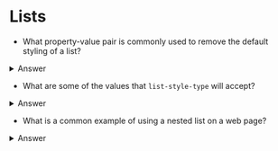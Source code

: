 # Lists

* What property-value pair is commonly used to remove the default styling of a list?
<details>
  <summary>Answer</summary>

	`list-style: none;`
</details>

* What are some of the values that `list-style-type` will accept?
<details>
  <summary>Answer</summary>
	
	`list-style-type` will accept `disc`, `circle`, `square`, `decimal`, `decimal-leading-zero`, `lower-roman`, `upper-roman`, `lower-greek`, `lower-latin`, `upper-latin`, `armenian`, `georgian`, `lower-alpha`, `upper-alpha`, and `none`
</details>

* What is a common example of using a nested list on a web page? 
<details>
  <summary>Answer</summary>

	Navigations with many levels would use a nested list
</details>
